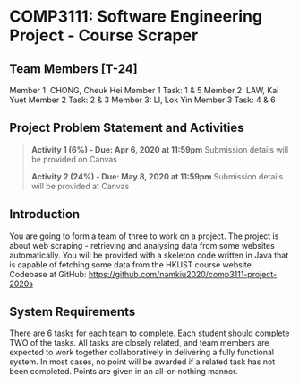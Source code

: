 # COMP3111: Software Engineering Project - Course Scraper

## Team Members [T-24]

Member 1: CHONG, Cheuk Hei
Member 1 Task: 1 & 5
Member 2: LAW, Kai Yuet
Member 2 Task: 2 & 3
Member 3: LI, Lok Yin
Member 3 Task: 4 & 6



## Project Problem Statement and Activities



> **Activity 1 (6%) - Due: Apr 6, 2020 at 11:59pm** 
> Submission details will be provided on Canvas
>
> **Activity 2 (24%) - Due: May 8, 2020 at 11:59pm**
> Submission details will be provided at Canvas


## Introduction

You are going to form a team of three to work on a project. The project is about web scraping - retrieving and analysing data from some websites automatically. You will be provided with a skeleton code written in Java that is capable of fetching some data from the HKUST course website. 
Codebase at GitHub: https://github.com/namkiu2020/comp3111-project-2020s 
  


## System Requirements

There are 6 tasks for each team to complete. Each student should complete TWO of the tasks. All tasks are closely related, and team members are expected to work together collaboratively in delivering a fully functional system. In most cases, no point will be awarded if a related task has not been completed. Points are given in an all-or-nothing manner.

